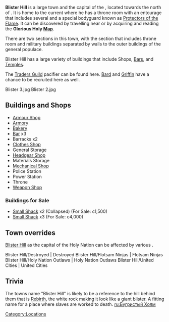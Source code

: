**Blister Hill** is a large town and the capital of the [](Holy_Nation.md), located towards the north of [](Okran's_Pride.md). It is home to the current [](Holy_Lord_Phoenix.md) where he has a throne room with
an entourage that includes several [](High_Paladin.md) and a special bodyguard known as
[Protectors of the Flame](Protector_of_the_Flame.md "wikilink"). It can be
discovered by travelling near or by acquiring and reading the **Glorious
Holy [Map](Maps.md "wikilink")**.

There are two sections in this town, with the section that includes
throne room and military buildings separated by walls to the outer
buildings of the general populace.

Blister Hill has a large variety of buildings that include Shops,
[Bars](Bars.md "wikilink"), and [Temples](Temple.md "wikilink").

The [Traders Guild](Traders_Guild.md "wikilink") pacifier can be found
here. [Bard](Bard.md "wikilink") and [Griffin](Griffin.md "wikilink") have a
chance to be recruited here as well.

Blister 3.jpg Blister 2.jpg

## Buildings and Shops

- [Armour Shop](Holy_Armour_Shop.md "wikilink")
- [Armory](Holy_Armory.md "wikilink")
- [Bakery](Holy_Bakery.md "wikilink")
- [Bar](Holy_Nation_Bar.md "wikilink") x3
- Barracks x2
- [Clothes Shop](Clothes_Shop.md "wikilink")
- General Storage
- [Headgear Shop](Holy_Headgear_Shop.md "wikilink")
- Materials Storage
- [Mechanical Shop](Holy_Mechanical_Shop.md "wikilink")
- Police Station
- Power Station
- Throne
- [Weapon Shop](Holy_Weapon_Shop.md "wikilink")

### Buildings for Sale

- [Small Shack](Small_Shack.md "wikilink") x2 (Collapsed) (For Sale:
  c1,500)
- [Small Shack](Small_Shack.md "wikilink") x3 (For Sale: c4,000)

## Town overrides

[Blister Hill](Blister_Hill.md "wikilink") as the capital of the Holy
Nation can be affected by various [](World_States.md).

<tabview> Blister Hill/Destroyed \| Destroyed Blister Hill/Flotsam
Ninjas \| Flotsam Ninjas Blister Hill/Holy Nation Outlaws \| Holy Nation
Outlaws Blister Hill/United Cities \| United Cities </tabview>

## Trivia

The towns name "Blister Hill" is likely to be a reference to the hill
behind them that is [Rebirth](Rebirth_(Zone).md "wikilink"), the white rock
making it look like a giant blister. A fitting name for a place where
slaves are worked to death. [ru:Бугристый
Холм](ru:Бугристый_Холм "wikilink")

[Category:Locations](Category:Locations "wikilink")